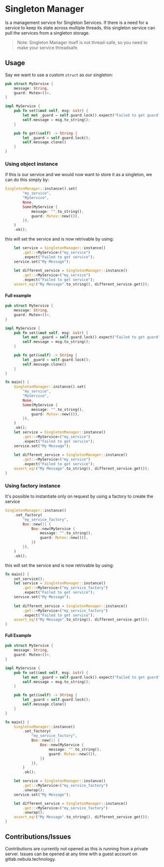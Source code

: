 # Singleton Manager

Is a management service for Singleton Services.
If there is a need for a service to keep its state across multiple threads,
this singleton service can pull the services from a singleton storage.

> Note:
> Singleton Manager itself is not thread-safe, so you need to make your service threadsafe.

## Usage
Say we want to use a custom `struct` as our singleton:
```rust
pub struct MyService {
    message: String,
    guard: Mutex<()>,
}

impl MyService {
    pub fn set(&mut self, msg: &str) {
        let mut _guard = self.guard.lock().expect("Failed to get guard");
        self.message = msg.to_string();
    }

    pub fn get(&self) -> String {
        let _guard = self.guard.lock();
        self.message.clone()
    }
}
```

### Using object instance
if this is our service and we would now want to store it as a singleton, we can do this simply by:

```rust
SingletonManager::instance().set(
        "my_service",
        "MyService",
        None,
        Some(MyService {
            message: "".to_string(),
            guard: Mutex::new(()),
        }),
    )
    .ok();
```

this will set the service and is now retrivable by using:

```rust
    let service = SingletonManager::instance()
        .get::<MyService>("my_service")
        .expect("Failed to get service");
    service.set("My Message");
    
    let different_service = SingletonManager::instance()
        .get::<MyService>("my_service")
        .expect("Failed to get service");
    assert_eq!("My Message".to_string(), different_service.get());
```
#### Full example
```rust
pub struct MyService {
    message: String,
    guard: Mutex<()>,
}

impl MyService {
    pub fn set(&mut self, msg: &str) {
        let mut _guard = self.guard.lock().expect("Failed to get guard");
        self.message = msg.to_string();
    }

    pub fn get(&self) -> String {
        let _guard = self.guard.lock();
        self.message.clone()
    }
}

fn main() {
    SingletonManager::instance().set(
        "my_service",
        "MyService",
        None,
        Some(MyService {
            message: "".to_string(),
            guard: Mutex::new(()),
        }),
    )
    .ok();
    let service = SingletonManager::instance()
        .get::<MyService>("my_service")
        .expect("Failed to get service");
    service.set("My Message");
    
    let different_service = SingletonManager::instance()
        .get::<MyService>("my_service")
        .expect("Failed to get service");
    assert_eq!("My Message".to_string(), different_service.get());
}
```
### Using factory instance
It's possible to instantiate only on request by using a factory to create the service

```rust
SingletonManager::instance()
    .set_factory(
        "my_service_factory",
        Box::new(|| {
            Box::new(MyService {
                message: "".to_string(),
                guard: Mutex::new(()),
            })
        }),
    )
    .ok();
```

this will set the service and is now retrivable by using:

```rust
fn main() {
    set_service();
    let service = SingletonManager::instance()
        .get::<MyService>("my_service_factory")
        .expect("Failed to get service");
    service.set("My Message");
    
    let different_service = SingletonManager::instance()
        .get::<MyService>("my_service_factory")
        .expect("Failed to get service");
    assert_eq!("My Message".to_string(), different_service.get());
}
```
#### Full Example
```rust
pub struct MyService {
    message: String,
    guard: Mutex<()>,
}

impl MyService {
    pub fn set(&mut self, msg: &str) {
        let mut _guard = self.guard.lock().expect("Failed to get guard");
        self.message = msg.to_string();
    }

    pub fn get(&self) -> String {
        let _guard = self.guard.lock();
        self.message.clone()
    }
}

fn main() {
    SingletonManager::instance()
        .set_factory(
            "my_service_factory",
            Box::new(|| {
                Box::new(MyService {
                    message: "".to_string(),
                    guard: Mutex::new(()),
                })
            }),
        )
        .ok();

    let service = SingletonManager::instance()
        .get::<MyService>("my_service_factory")
        .unwrap();
    service.set("My Message");

    let different_service = SingletonManager::instance()
        .get::<MyService>("my_service_factory")
        .unwrap();
    assert_eq!("My Message".to_string(), different_service.get());
}
```

## Contributions/Issues
Contributions are currently not opened as this is running from a private server.
Issues can be opened at any time with a guest account on gitlab.nebula.technology.
